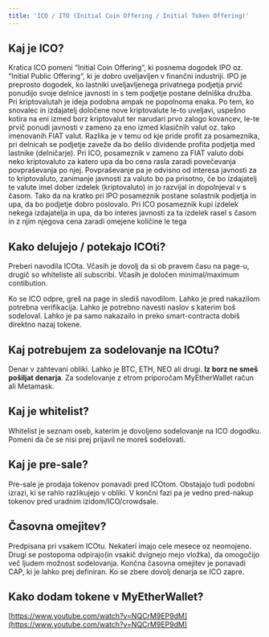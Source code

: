 ```yaml
---
title: 'ICO / ITO (Initial Coin Offering / Initial Token Offering)'
---
```


## Kaj je ICO?
Kratica ICO pomeni “Initial Coin Offering“, ki posnema dogodek IPO oz. “Initial Public Offering“, ki je dobro uveljavljen v finančni industriji. IPO je preprosto dogodek, ko lastniki uveljavljenega privatnega podjetja prvič ponudijo svoje delnice javnosti in s tem podjetje postane delniška družba. Pri kriptovalutah je ideja podobna ampak ne popolnoma enaka.  Po tem, ko snovalec in izdajatelj določene nove kriptovalute le-to uveljavi, uspešno kotira na eni izmed borz kriptovalut ter narudari prvo zalogo kovancev, le-te prvič ponudi javnosti v zameno za eno izmed klasičnih valut oz. tako imenovanih FIAT valut. Razlika je v temu od kje pride profit za posameznika, pri delnicah se podjetje zaveže da bo delilo dividende profita podjetja med lastnike (delničarje). Pri ICO, posameznik v zameno za FIAT valuto dobi neko kriptovaluto za katero upa da bo cena rasla zaradi povečevanja povpraševanja po njej. Povpraševanje pa je odvisno od interesa javnosti za to kriptovaluto, zanimanje javnosti za valuto bo pa prisotno, če bo izdajatelj te valute imel dober izdelek (kriptovaluto) in jo razvijal in dopolnjeval v s časom. Tako da na kratko pri IPO posameznik postane solastnik podjetja in upa, da bo podjetje dobro poslovalo. Pri ICO posameznik kupi izdelek nekega izdajatelja in upa, da bo interes javnosti za ta izdelek rasel s časom in z njim njegova cena zaradi omejene količine le tega

## Kako delujejo / potekajo ICOti?
Preberi navodila ICOta. Včasih je dovolj da si ob pravem času na page-u, drugič so whiteliste ali subscribi. Včasih je določen minimal/maximum contibution.

Ko se ICO odpre, greš na page in slediš navodilom. Lahko je pred nakazilom potrebna verifikacija. Lahko je potrebno navesti naslov s katerim boš sodeloval. Lahko je pa samo nakazailo in preko smart-contracta dobiš direktno nazaj tokene.

## Kaj potrebujem za sodelovanje na ICOtu?
Denar v zahtevani obliki. Lahko je BTC, ETH, NEO ali drugi. **Iz borz ne smeš pošiljat denarja**. Za sodelovanje z etrom priporočam MyEtherWallet račun ali Metamask. 

## Kaj je whitelist?
Whitelist je seznam oseb, katerim je dovoljeno sodelovanje na ICO dogodku. Pomeni da če se nisi prej prijavil ne moreš sodelovati.

## Kaj je pre-sale?
Pre-sale je prodaja tokenov ponavadi pred ICOtom. Obstajajo tudi podobni izrazi, ki se rahlo razlikujejo v obliki. V končni fazi pa je vedno pred-nakup tokenov pred uradnim izidom/ICO/crowdsale.

## Časovna omejitev?
Predpisana pri vsakem ICOtu. Nekateri imajo cele mesece oz neomojeno. Drugi se postopoma odpirajo(in vsakič dvignejo mejo vložka), da omogočijo več ljudem možnost sodelovanja.
Končna časovna omejitev je ponavadi CAP, ki je lahko prej definiran. Ko se zbere dovolj denarja se ICO zapre.

## Kako dodam tokene v MyEtherWallet?
[https://www.youtube.com/watch?v=NQCrM9EP9dM](https://www.youtube.com/watch?v=NQCrM9EP9dM)